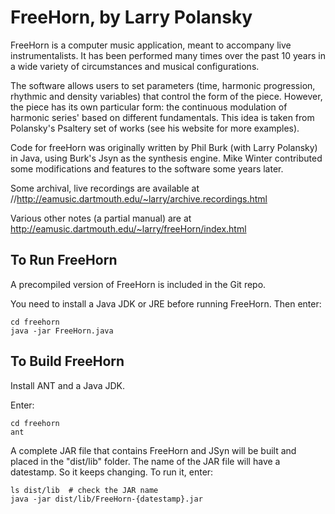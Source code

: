 # FreeHorn, by Larry Polansky

FreeHorn is a computer music application, meant to accompany live instrumentalists. It has been performed many times over the past 10 years in a wide variety of circumstances and musical configurations.

The software allows users to set parameters (time, harmonic progression, rhythmic and density variables) that control the form of the piece. However, the piece has its own particular form: the continuous modulation of harmonic series' based on different fundamentals. This idea is taken from Polansky's Psaltery set of works (see his website for more examples).

Code for freeHorn was originally written by Phil Burk (with Larry Polansky) in Java, using Burk's Jsyn as the synthesis engine. Mike Winter contributed some modifications and features to the software some years later.

Some archival, live recordings are available at //http://eamusic.dartmouth.edu/~larry/archive.recordings.html

Various other notes (a partial manual) are at http://eamusic.dartmouth.edu/~larry/freeHorn/index.html

## To Run FreeHorn

A precompiled version of FreeHorn is included in the Git repo.

You need to install a Java JDK or JRE before running FreeHorn.
Then enter:

    cd freehorn
    java -jar FreeHorn.java

## To Build FreeHorn

Install ANT and a Java JDK.

Enter:

    cd freehorn
    ant
    
A complete JAR file that contains FreeHorn and JSyn will be built and placed in the "dist/lib" folder.
The name of the JAR file will have a datestamp. So it keeps changing.
To run it, enter:

    ls dist/lib  # check the JAR name
    java -jar dist/lib/FreeHorn-{datestamp}.jar
